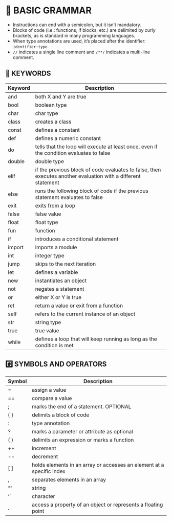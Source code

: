 # 📏 BASIC GRAMMAR

- Instructions can end with a semicolon, but it isn’t mandatory.
- Blocks of code (i.e.: functions, if blocks, etc.) are delimited by curly brackets, as is standard in many programming languages.
- When type annotations are used, it’s placed after the identifier: `identifier:type`.
- `//` indicates a single line comment and `/**/` indicates a multi-line comment.

## 🔑 KEYWORDS

| Keyword | Description |
| --- | --- |
| and | both X and Y are true |
| bool | boolean type |
| char | char type |
| class | creates a class |
| const | defines a constant |
| def | defines a numeric constant |
| do | tells that the loop will execute at least once, even if the condition evaluates to false |
| double | double type |
| elif | if the previous block of code evaluates to false, then executes another evaluation with a different statement |
| else | runs the following block of code if the previous statement evaluates to false |
| exit | exits from a loop |
| false | false value |
| float | float type |
| fun | function |
| if | introduces a conditional statement |
| import | imports a module |
| int | integer type |
| jump | skips to the next iteration |
| let | defines a variable |
| new | instantiates an object |
| not | negates a statement |
| or | either X or Y is true |
| ret | return a value or exit from a function |
| self | refers to the current instance of an object |
| str | string type |
| true | true value |
| while | defines a loop that will keep running as long as the condition is met |

## #️⃣ SYMBOLS AND OPERATORS

| Symbol | Description |
| --- | --- |
| = | assign a value |
| == | compare a value |
| ; | marks the end of a statement. OPTIONAL |
| { } | delimits a block of code |
| : | type annotation |
| ? | marks a parameter or attribute as optional |
| ( ) | delimits an expression or marks a function |
| ++ | increment |
| -- | decrement |
| [ ] | holds elements in an array or accesses an element at a specific index |
| , | separates elements in an array |
| “” | string |
| ‘’ | character |
| . | access a property of an object or represents a floating point |
